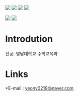 ![](https://capsule-render.vercel.app/api?type=waving)
![](https://capsule-render.vercel.app/api?color=green)
![](https://capsule-render.vercel.app/api?hieght=200)
![](https://capsule-render.vercel.app/api?fontSize=30)

![](https://capsule-render.vercel.app/api?section=header)
![](https://capsule-render.vercel.app/api?text=영남대학교%수학교육과%장서연입니다.)


# Introdution
전공: 영남대학교 수학교육과

# Links
*E-mail : yeony0219@naver.com
